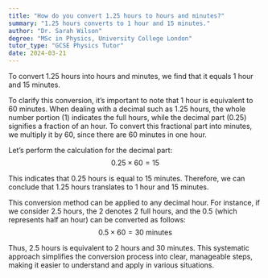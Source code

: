 ```yaml
---
title: "How do you convert 1.25 hours to hours and minutes?"
summary: "1.25 hours converts to 1 hour and 15 minutes."
author: "Dr. Sarah Wilson"
degree: "MSc in Physics, University College London"
tutor_type: "GCSE Physics Tutor"
date: 2024-03-21
---
```


To convert $1.25$ hours into hours and minutes, we find that it equals $1$ hour and $15$ minutes.

To clarify this conversion, it’s important to note that $1$ hour is equivalent to $60$ minutes. When dealing with a decimal such as $1.25$ hours, the whole number portion ($1$) indicates the full hours, while the decimal part ($0.25$) signifies a fraction of an hour. To convert this fractional part into minutes, we multiply it by $60$, since there are $60$ minutes in one hour.

Let’s perform the calculation for the decimal part:
$$
0.25 \times 60 = 15
$$

This indicates that $0.25$ hours is equal to $15$ minutes. Therefore, we can conclude that $1.25$ hours translates to $1$ hour and $15$ minutes.

This conversion method can be applied to any decimal hour. For instance, if we consider $2.5$ hours, the $2$ denotes $2$ full hours, and the $0.5$ (which represents half an hour) can be converted as follows:
$$
0.5 \times 60 = 30 \text{ minutes}
$$

Thus, $2.5$ hours is equivalent to $2$ hours and $30$ minutes. This systematic approach simplifies the conversion process into clear, manageable steps, making it easier to understand and apply in various situations.
    
